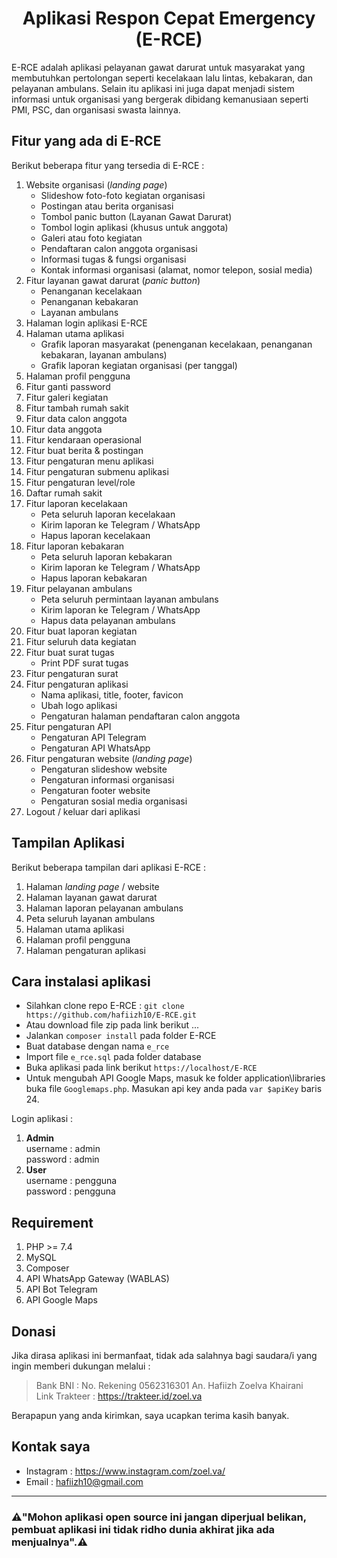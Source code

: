 **<h1 align="center">Aplikasi Respon Cepat Emergency (E-RCE)</h1>**

E-RCE adalah aplikasi pelayanan gawat darurat untuk masyarakat yang membutuhkan pertolongan seperti kecelakaan lalu lintas, kebakaran, dan pelayanan ambulans. Selain itu aplikasi ini juga dapat menjadi sistem informasi untuk organisasi yang bergerak dibidang kemanusiaan seperti PMI, PSC, dan organisasi swasta lainnya.

## Fitur yang ada di E-RCE
Berikut beberapa fitur yang tersedia di E-RCE :
1. Website organisasi (*landing page*)
    - Slideshow foto-foto kegiatan organisasi
    - Postingan atau berita organisasi
    - Tombol panic button (Layanan Gawat Darurat)
    - Tombol login aplikasi (khusus untuk anggota)
    - Galeri atau foto kegiatan
    - Pendaftaran calon anggota organisasi
    - Informasi tugas & fungsi organisasi
    - Kontak informasi organisasi (alamat, nomor telepon, sosial media)
2. Fitur layanan gawat darurat (*panic button*)
    - Penanganan kecelakaan
    - Penanganan kebakaran
    - Layanan ambulans
3. Halaman login aplikasi E-RCE
4. Halaman utama aplikasi
    - Grafik laporan masyarakat (penenganan kecelakaan, penanganan kebakaran, layanan ambulans)
    - Grafik laporan kegiatan organisasi (per tanggal)
5. Halaman profil pengguna
6. Fitur ganti password
7. Fitur galeri kegiatan
8. Fitur tambah rumah sakit
9. Fitur data calon anggota
10. Fitur data anggota
11. Fitur kendaraan operasional
12. Fitur buat berita & postingan
13. Fitur pengaturan menu aplikasi
14. Fitur pengaturan submenu aplikasi
15. Fitur pengaturan level/role
16. Daftar rumah sakit
17. Fitur laporan kecelakaan
    - Peta seluruh laporan kecelakaan
    - Kirim laporan ke Telegram / WhatsApp
    - Hapus laporan kecelakaan
18. Fitur laporan kebakaran
    - Peta seluruh laporan kebakaran
    - Kirim laporan ke Telegram / WhatsApp
    - Hapus laporan kebakaran
19. Fitur pelayanan ambulans
    - Peta seluruh permintaan layanan ambulans
    - Kirim laporan ke Telegram / WhatsApp
    - Hapus data pelayanan ambulans
20. Fitur buat laporan kegiatan
21. Fitur seluruh data kegiatan
22. Fitur buat surat tugas
    - Print PDF surat tugas
23. Fitur pengaturan surat
24. Fitur pengaturan aplikasi
    - Nama aplikasi, title, footer, favicon
    - Ubah logo aplikasi
    - Pengaturan halaman pendaftaran calon anggota
25. Fitur pengaturan API
    - Pengaturan API Telegram
    - Pengaturan API WhatsApp
26. Fitur pengaturan website (*landing page*)
    - Pengaturan slideshow website
    - Pengaturan informasi organisasi
    - Pengaturan footer website
    - Pengaturan sosial media organisasi
27. Logout / keluar dari aplikasi

## Tampilan Aplikasi
Berikut beberapa tampilan dari aplikasi E-RCE :
1. Halaman *landing page* / website
2. Halaman layanan gawat darurat
3. Halaman laporan pelayanan ambulans
4. Peta seluruh layanan ambulans
5. Halaman utama aplikasi
6. Halaman profil pengguna
7. Halaman pengaturan aplikasi

## Cara instalasi aplikasi
- Silahkan clone repo E-RCE : `git clone https://github.com/hafiizh10/E-RCE.git`
- Atau download file zip pada link berikut ...
- Jalankan `composer install` pada folder E-RCE
- Buat database dengan nama `e_rce`
- Import file `e_rce.sql` pada folder database
- Buka aplikasi pada link berikut `https://localhost/E-RCE`
- Untuk mengubah API Google Maps, masuk ke folder application\libraries buka file `Googlemaps.php`. Masukan api key anda pada `var $apiKey` baris 24.

Login aplikasi : 
1. **Admin**<br>
username : admin<br>
password : admin
2. **User**<br>
username : pengguna<br>
password : pengguna

## Requirement
1. PHP >= 7.4 
2. MySQL
3. Composer
4. API WhatsApp Gateway (WABLAS)
5. API Bot Telegram
6. API Google Maps

## Donasi
Jika dirasa aplikasi ini bermanfaat, tidak ada salahnya bagi saudara/i yang ingin memberi dukungan melalui :
> Bank BNI : No. Rekening 0562316301 An. Hafiizh Zoelva Khairani<br>
> Link Trakteer : https://trakteer.id/zoel.va

Berapapun yang anda kirimkan, saya ucapkan terima kasih banyak.

## Kontak saya
- Instagram : https://www.instagram.com/zoel.va/
- Email : hafiizh10@gmail.com

<hr>

**<h3>⚠️"Mohon aplikasi open source ini jangan diperjual belikan, pembuat aplikasi ini tidak ridho dunia akhirat jika ada menjualnya".⚠️</h3>**